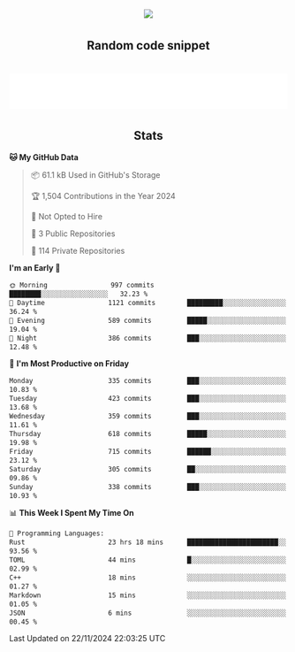 <h1 align="center"><img src="https://readme-typing-svg.demolab.com?font=JetBrains+Mono&duration=3000&pause=1500&color=FE8019&center=true&multiline=true&repeat=false&random=false&width=600&height=60&lines=Welcome+to+my+page!;I'm+currently+learning+C%2C+Rust+and+C%2B%2B"></h1>

<h2 align="center">Random code snippet</h2>

<h1 align="center"><img src="assets/code_snippet.svg"></h1>

<h2 align="center">Stats</h2>

<!--START_SECTION:waka-->
**🐱 My GitHub Data** 

> 📦 61.1 kB Used in GitHub's Storage 
 > 
> 🏆 1,504 Contributions in the Year 2024
 > 
> 🚫 Not Opted to Hire
 > 
> 📜 3 Public Repositories 
 > 
> 🔑 114 Private Repositories 
 > 
**I'm an Early 🐤** 

```text
🌞 Morning                997 commits         ████████░░░░░░░░░░░░░░░░░   32.23 % 
🌆 Daytime                1121 commits        █████████░░░░░░░░░░░░░░░░   36.24 % 
🌃 Evening                589 commits         █████░░░░░░░░░░░░░░░░░░░░   19.04 % 
🌙 Night                  386 commits         ███░░░░░░░░░░░░░░░░░░░░░░   12.48 % 
```
📅 **I'm Most Productive on Friday** 

```text
Monday                   335 commits         ███░░░░░░░░░░░░░░░░░░░░░░   10.83 % 
Tuesday                  423 commits         ███░░░░░░░░░░░░░░░░░░░░░░   13.68 % 
Wednesday                359 commits         ███░░░░░░░░░░░░░░░░░░░░░░   11.61 % 
Thursday                 618 commits         █████░░░░░░░░░░░░░░░░░░░░   19.98 % 
Friday                   715 commits         ██████░░░░░░░░░░░░░░░░░░░   23.12 % 
Saturday                 305 commits         ██░░░░░░░░░░░░░░░░░░░░░░░   09.86 % 
Sunday                   338 commits         ███░░░░░░░░░░░░░░░░░░░░░░   10.93 % 
```


📊 **This Week I Spent My Time On** 

```text
💬 Programming Languages: 
Rust                     23 hrs 18 mins      ███████████████████████░░   93.56 % 
TOML                     44 mins             █░░░░░░░░░░░░░░░░░░░░░░░░   02.99 % 
C++                      18 mins             ░░░░░░░░░░░░░░░░░░░░░░░░░   01.27 % 
Markdown                 15 mins             ░░░░░░░░░░░░░░░░░░░░░░░░░   01.05 % 
JSON                     6 mins              ░░░░░░░░░░░░░░░░░░░░░░░░░   00.45 % 
```


 Last Updated on 22/11/2024 22:03:25 UTC
<!--END_SECTION:waka-->
